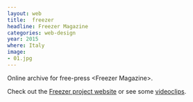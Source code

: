 ```yaml
---
layout: web
title:  freezer
headline: Freezer Magazine
categories: web-design
year: 2015
where: Italy
image:
- 01.jpg
---
```

Online archive for free-press &lt;Freezer Magazine&gt;.

Check out the [Freezer project website](http://freezer.junglestar.org) or see some [videoclips](https://www.youtube.com/playlist?list=PL_JCGUf7lroma7WLAJKy1uShs0NSNN6Mp).
